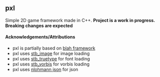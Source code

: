 ## pxl
Simple 2D game framework made in C++.
**Project is a work in progress. Breaking changes are expected**

#### Acknowledgements/Attributions
* pxl is partially based on [blah framework](https://github.com/NoelFB/blah)
* pxl uses [stb_image](https://github.com/nothings/stb) for image loading
* pxl uses [stb_truetype](https://github.com/nothings/stb) for font loading
* pxl uses [stb_vorbis](https://github.com/nothings/stb) for vorbis loading
* pxl uses [nlohmann json](https://github.com/nlohmann/json) for json
